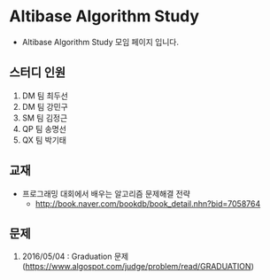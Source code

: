# Altibase Algorithm Study
* Altibase Algorithm Study 모임 페이지 입니다.

## 스터디 인원
1. DM 팀 최두선
2. DM 팀 강민구
3. SM 팀 김정근
4. QP 팀 송명선
5. QX 팀 박기태
 

## 교재
* 프로그래밍 대회에서 배우는 알고리즘 문제해결 전략
  - http://book.naver.com/bookdb/book_detail.nhn?bid=7058764

## 문제
1. 2016/05/04 : Graduation 문제(https://www.algospot.com/judge/problem/read/GRADUATION)
